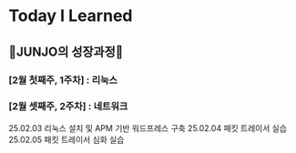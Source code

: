 # Today I Learned
## 🐾JUNJO의 성장과정🐾
### [2월 첫째주, 1주차] : 리눅스
### [2월 셋째주, 2주차] : 네트워크
25.02.03 리눅스 설치 및 APM 기반 워드프레스 구축
25.02.04 패킷 트레이서 실습
25.02.05 패킷 트레이서 심화 실습